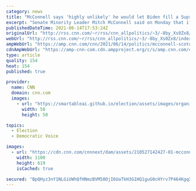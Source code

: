 ```yaml
---
category: news
title: "McConnell says 'highly unlikely' he would let Biden fill a Supreme Court vacancy in 2024 if GOP wins back Senate"
excerpt: "Senate Minority Leader Mitch McConnell said on Monday that if his party regains the majority in 2022 it's \"highly unlikely\" he would let President Joe Biden confirm a Supreme Court vacancy if one opened up in 2024, and was non-committal when asked about an opening at the end of 2023.\n    \n"
publishedDateTime: 2021-06-14T17:53:24Z
originalUrl: "http://rss.cnn.com/~r/rss/cnn_allpolitics/~3/-8by_Xs0Zx8/index.html"
webUrl: "http://rss.cnn.com/~r/rss/cnn_allpolitics/~3/-8by_Xs0Zx8/index.html"
ampWebUrl: "https://amp.cnn.com/cnn/2021/06/14/politics/mcconnell-scotus-nominee-biden-2024/index.html"
cdnAmpWebUrl: "https://amp-cnn-com.cdn.ampproject.org/c/s/amp.cnn.com/cnn/2021/06/14/politics/mcconnell-scotus-nominee-biden-2024/index.html"
type: article
quality: 154
heat: 154
published: true

provider:
  name: CNN
  domain: cnn.com
  images:
    - url: "https://smartableai.github.io/election/assets/images/organizations/cnn.com-50x50.jpg"
      width: 50
      height: 50

topics:
  - Election
  - Democratic Voice

images:
  - url: "https://cdn.cnn.com/cnnnext/dam/assets/210527142427-01-mcconnell-0525-super-tease.jpg"
    width: 1100
    height: 619
    isCached: true

secured: "BpQHyz3nY1NLGiUWhQfHNmzBVM58OjI6UaTkH3G1HQ1guG0cHYrv7P464KgqXjp+bwAhQnOizE/LpEOL/Jv8vR3nKqE8B9opXlqW2Wu4zrj3hf4n+b0q+2Q5J7F2TWXmurni0k8osMMyuwqRuDjlJdwjwZWVTb3HjOEZJOozQEHlzxAvI3cOZaAMiQsYBgRaZurg1ZlBxI54bEPOLvfPzd9J80i4cGAFosWPrISgt3aG2QmBsmKOzKYmZLwE/G2szQCSyfly4/qGBN3tcDSxMv98bsYXF6563kv6N9FDPVudBpnYOVyYLUs92So3WXEvJQTqTw0HYKk8rmBlHt03SsI9gAspPpwtwM7X8jHIuzg=;TthQepDglvspMoXxS9dhFw=="
---
```


